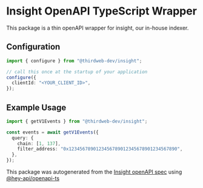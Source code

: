 # Insight OpenAPI TypeScript Wrapper

This package is a thin openAPI wrapper for insight, our in-house indexer.

## Configuration

```ts
import { configure } from "@thirdweb-dev/insight";

// call this once at the startup of your application
configure({
  clientId: "<YOUR_CLIENT_ID>",
});
```

## Example Usage

```ts
import { getV1Events } from "@thirdweb-dev/insight";

const events = await getV1Events({
  query: {
    chain: [1, 137],
    filter_address: "0x1234567890123456789012345678901234567890",
  },
});
```

This package was autogenerated from the [Insight openAPI spec](https://insight-api.thirdweb.com/reference) using [@hey-api/openapi-ts](https://github.com/hey-api/openapi-ts)

